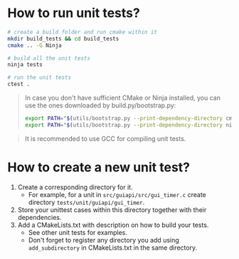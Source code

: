 # How to run unit tests?

```bash
# create a build folder and run cmake within it
mkdir build_tests && cd build_tests
cmake .. -G Ninja

# build all the unit tests
ninja tests

# run the unit tests
ctest .
```

> In case you don't have sufficient CMake or Ninja installed, you can use the ones downloaded by build.py/bootstrap.py:
>   ```bash
>   export PATH="$(utils/bootstrap.py --print-dependency-directory cmake)/bin:$PATH"
>   export PATH="$(utils/bootstrap.py --print-dependency-directory ninja):$PATH"
>   ```

> It is recommended to use GCC for compiling unit tests.

# How to create a new unit test?

1. Create a corresponding directory for it.
    - For example, for a unit in `src/guiapi/src/gui_timer.c` create directory `tests/unit/guiapi/gui_timer`.
2. Store your unittest cases within this directory together with their dependencies.
3. Add a CMakeLists.txt with description on how to build your tests.
    - See other unit tests for examples.
    - Don't forget to register any directory you add using `add_subdirectory` in CMakeLists.txt in the same directory.
